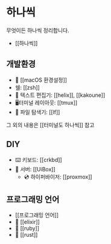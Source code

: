 # 하나씩

무엇이든 하나씩 정리합니다.

- [[하나씩]]

## 개발환경

- 🍎 [[macOS 환경설정]]
- 쉘: [[zsh]]
- 📝 텍스트 편집기: [[helix]], [[kakoune]]
- 🖥터미널 레이아웃: [[tmux]]
- 📂 파일 탐색기: [[lf]]

그 외의 내용은 [[터미널도 하나씩]] 참고

## DIY

- ⌨️ 키보드: [[crkbd]]
- 💾 서버: [[UiBox]]
  - 💿 하이퍼바이저: [[proxmox]]
  
## 프로그래밍 언어

- [[프로그래밍 언어]]
- 🧪 [[elixir]]
- 💎 [[ruby]]
- 🦀 [[rust]]
